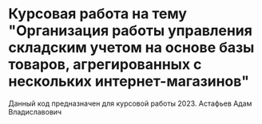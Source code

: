 # Курсовая работа на тему "Организация работы управления складским учетом на основе базы товаров, агрегированных с нескольких интернет-магазинов"
Данный код предназначен для курсовой работы 2023. Астафьев Адам Владиславович
